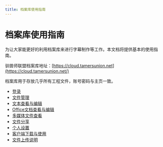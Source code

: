 ```yaml
---
title: 档案库使用指南
---
```


# 档案库使用指南

为让大家能更好的利用档案库来进行字幕制作等工作。本文档将提供基本的使用指南。

驯兽师联盟档案库地址：[https://cloud.tamersunion.net](https://cloud.tamersunion.net/) 

档案库用于存放几乎所有工程文件，账号密码与主页一致。

- [登录](login.md)
- [文件管理](files.md)
- [文本查看与编辑](text.md)
- [Office文档查看与编辑](office.md)
- [多媒体文件查看](mutimedia.md)
- [文件分享](sharing.md)
- [个人设置](settings.md)
- [客户端下载与使用](apps.md)
- [文件上传说明](upload.md)